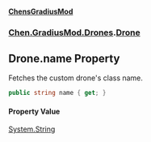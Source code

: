 
#### [ChensGradiusMod](./index 'index')

### [Chen.GradiusMod.Drones](./Y-iPobZkdIiJ9feSuBjDaQ 'Chen.GradiusMod.Drones').[Drone](./o+an11PxrqGB40HSHXgvpQ 'Chen.GradiusMod.Drones.Drone')

## Drone.name Property
Fetches the custom drone's class name.  
```csharp
public string name { get; }
```

#### Property Value
[System.String](https://docs.microsoft.com/en-us/dotnet/api/System.String 'System.String')  
